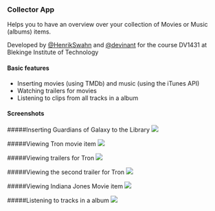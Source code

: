### Collector App

Helps you to have an overview over your collection of Movies or Music (albums) items.

Developed by [@HenrikSwahn](https://github.com/HenrikSwahn) and [@devinant](https://github.com/devinant) for the course DV1431 at Blekinge Institute of Technology

#### Basic features
* Inserting movies (using TMDb) and music (using the iTunes API)
* Watching trailers for movies
* Listening to clips from all tracks in a album

#### Screenshots

#####Inserting Guardians of Galaxy to the Library
![](https://raw.githubusercontent.com/HenrikSwahn/DV1431/master/screenshot1.png)


#####Viewing Tron movie item
![](https://raw.githubusercontent.com/HenrikSwahn/DV1431/master/screenshot2.png)


#####Viewing trailers for Tron
![](https://github.com/HenrikSwahn/DV1431/blob/master/screenshot5.png)


#####Viewing the second trailer for Tron
![](https://raw.githubusercontent.com/HenrikSwahn/DV1431/master/screenshot6.png)


#####Viewing Indiana Jones Movie item
![](https://raw.githubusercontent.com/HenrikSwahn/DV1431/master/screenshot3.png)


#####Listening to tracks in a album
![](https://raw.githubusercontent.com/HenrikSwahn/DV1431/master/screenshot4.png)

